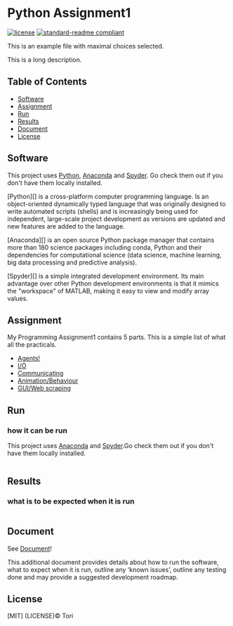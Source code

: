 # Python Assignment1

[![license](https://img.shields.io/github/license/:user/:repo.svg)](LICENSE)
[![standard-readme compliant](https://img.shields.io/badge/readme%20style-standard-brightgreen.svg?style=flat-square)](https://github.com/RichardLitt/standard-readme)

This is an example file with maximal choices selected.

This is a long description.

## Table of Contents

- [Software](#software)
- [Assignment](#assignment)
- [Run](#run)
- [Results](#results)
- [Document](#document)
- [License](#license)

## Software

This project uses [Python](https://www.python.org), [Anaconda](https://www.anaconda.com) and [Spyder](https://www.spyder-ide.org). Go check them out if you don't have them locally installed.

[Python][] is a cross-platform computer programming language. Is an object-oriented dynamically typed language that was originally designed to write automated scripts (shells) and is increasingly being used for independent, large-scale project development as versions are updated and new features are added to the language.

[Anaconda][] is an open source Python package manager that contains more than 180 science packages including conda, Python and their dependencies for computational science (data science, machine learning, big data processing and predictive analysis).

[Spyder][] is a simple integrated development environment. Its main advantage over other Python development environments is that it mimics the "workspace" of MATLAB, making it easy to view and modify array values.

## Assignment

My Programming Assignment1 contains 5 parts. This is a simple list of what all the practicals. 

- [Agents!](#agents)
- [I/O](#I/O)
- [Communicating](#communicating)
- [Animation/Behaviour](#animation)
- [GUI/Web scraping](#GUI)

## Run

### how it can be run

This project uses [Anaconda]() and [Spyder]().Go check them out if you don't have them locally installed.

```ABC
```

## Results

### what is to be expected when it is run

```
```

## Document

See [Document](Document)!

This additional document provides details about how to run the software, what to expect when it is run, outline any ‘known issues’, outline any testing done and may provide a suggested development roadmap.

## License

[MIT] (LICENSE)© Tori
